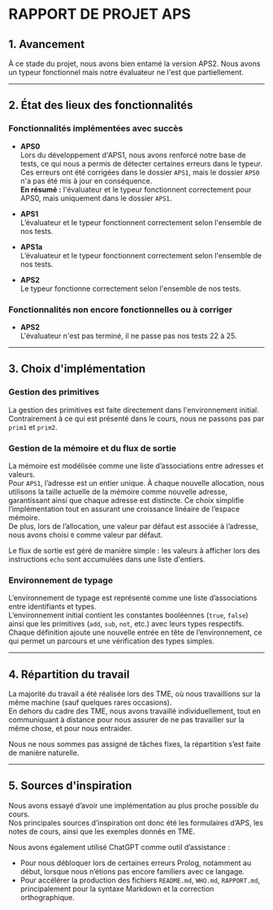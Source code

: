# RAPPORT DE PROJET APS

## 1. Avancement

À ce stade du projet, nous avons bien entamé la version APS2. 
Nous avons un typeur fonctionnel mais notre évaluateur ne l'est que partiellement.

---

## 2. État des lieux des fonctionnalités

### Fonctionnalités implémentées avec succès

- **APS0**  
  Lors du développement d'APS1, nous avons renforcé notre base de tests, ce qui nous a permis de détecter certaines erreurs dans le typeur. Ces erreurs ont été corrigées dans le dossier `APS1`, mais le dossier `APS0` n'a pas été mis à jour en conséquence.  
  **En résumé :** l'évaluateur et le typeur fonctionnent correctement pour APS0, mais uniquement dans le dossier `APS1`.

- **APS1**  
  L’évaluateur et le typeur fonctionnent correctement selon l'ensemble de nos tests.

- **APS1a**  
  L’évaluateur et le typeur fonctionnent correctement selon l'ensemble de nos tests.  
  
- **APS2**  
  Le typeur fonctionne correctement selon l'ensemble de nos tests. 

### Fonctionnalités non encore fonctionnelles ou à corriger

- **APS2**  
  L'évaluateur n'est pas terminé, il ne passe pas nos tests 22 à 25.

---

## 3. Choix d'implémentation

### Gestion des primitives

La gestion des primitives est faite directement dans l'environnement initial.  
Contrairement à ce qui est présenté dans le cours, nous ne passons pas par `prim1` et `prim2`.

### Gestion de la mémoire et du flux de sortie

La mémoire est modélisée comme une liste d’associations entre adresses et valeurs.  
Pour `APS1`, l’adresse est un entier unique. À chaque nouvelle allocation, nous utilisons la taille actuelle de la mémoire comme nouvelle adresse, garantissant ainsi que chaque adresse est distincte. Ce choix simplifie l’implémentation tout en assurant une croissance linéaire de l’espace mémoire.  
De plus, lors de l’allocation, une valeur par défaut est associée à l’adresse, nous avons choisi `0` comme valeur par défaut.

Le flux de sortie est géré de manière simple : les valeurs à afficher lors des instructions `echo` sont accumulées dans une liste d'entiers.

### Environnement de typage

L’environnement de typage est représenté comme une liste d’associations entre identifiants et types.  
L’environnement initial contient les constantes booléennes (`true`, `false`) ainsi que les primitives (`add`, `sub`, `not`, etc.) avec leurs types respectifs.  
Chaque définition ajoute une nouvelle entrée en tête de l’environnement, ce qui permet un parcours et une vérification des types simples.

---

## 4. Répartition du travail

La majorité du travail a été réalisée lors des TME, où nous travaillions sur la même machine (sauf quelques rares occasions).  
En dehors du cadre des TME, nous avons travaillé individuellement, tout en communiquant à distance pour nous assurer de ne pas travailler sur la même chose, et pour nous entraider.

Nous ne nous sommes pas assigné de tâches fixes, la répartition s’est faite de manière naturelle.

---

## 5. Sources d'inspiration

Nous avons essayé d’avoir une implémentation au plus proche possible du cours.  
Nos principales sources d’inspiration ont donc été les formulaires d’APS, les notes de cours, ainsi que les exemples donnés en TME.

Nous avons également utilisé ChatGPT comme outil d’assistance :

- Pour nous débloquer lors de certaines erreurs Prolog, notamment au début, lorsque nous n’étions pas encore familiers avec ce langage.
- Pour accélérer la production des fichiers `README.md`, `WHO.md`, `RAPPORT.md`, principalement pour la syntaxe Markdown et la correction orthographique.
